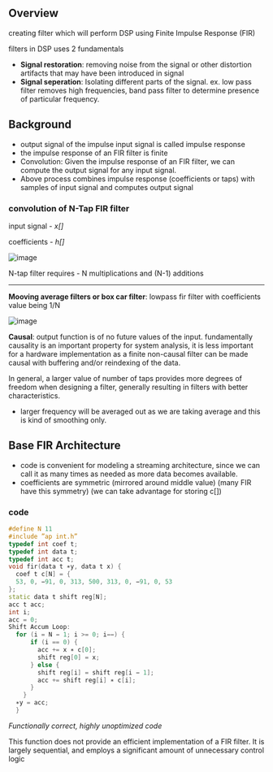 ## Overview
creating filter which will perform DSP using Finite Impulse Response (FIR)

filters in DSP uses 2 fundamentals
- **Signal restoration**: removing noise from the signal or other distortion artifacts that may have been introduced in signal
- **Signal seperation**: Isolating different parts of the signal. ex. low pass filter removes high frequencies, band pass filter to determine presence of particular frequency.

## Background
- output signal of the impulse input signal is called impulse response
- the impulse response of an FIR filter is finite
- Convolution: Given the impulse response of an FIR filter, we can compute the output signal for any input signal.
- Above process combines impulse response (coefficients or taps) with samples of input signal and computes output signal

### convolution of N-Tap FIR filter
input signal - _x[]_

coefficients - _h[]_

![image](https://user-images.githubusercontent.com/38436564/163334484-ea3877d0-f23e-47fd-b87a-e3dd1e69b727.png)


N-tap filter requires - N multiplications and (N-1) additions

---
**Mooving average filters or box car filter**: lowpass fir filter with coefficients value being 1/N

![image](https://user-images.githubusercontent.com/38436564/163334908-cfa346bd-ca31-4d4a-8fe8-f35edff5fc65.png)

**Causal**: output function is of no future values of the input. fundamentally causality is an important property for system analysis, it is less important for a hardware implementation as a finite non-causal filter can be made causal with buffering and/or reindexing of the data.

In general, a larger value of number of taps provides more degrees of freedom when designing a filter, generally resulting in filters with better characteristics.

- larger frequency will be averaged out as we are taking average and this is kind of smoothing only.

## Base FIR Architecture
-  code is convenient for modeling a streaming architecture, since we can call it as many times as needed as more data becomes available.
-  coefficients are symmetric (mirrored around middle value) (many FIR have this symmetry) (we can take advantage for storing c[])

### code
```cpp
#define N 11
#include ”ap int.h”
typedef int coef t;
typedef int data t;
typedef int acc t;
void fir(data t ∗y, data t x) {
  coef t c[N] = {
  53, 0, −91, 0, 313, 500, 313, 0, −91, 0, 53
};
static data t shift reg[N];
acc t acc;
int i;
acc = 0;
Shift Accum Loop:
  for (i = N − 1; i >= 0; i−−) {
      if (i == 0) {
        acc += x ∗ c[0];
        shift reg[0] = x;
      } else {
        shift reg[i] = shift reg[i − 1];
        acc += shift reg[i] ∗ c[i];
      }
    }
  ∗y = acc;
  }
```
_Functionally correct, highly unoptimized code_

This function does not provide an efficient implementation of a FIR filter. It is largely sequential, and employs a significant amount of unnecessary control logic
